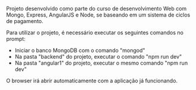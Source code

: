 Projeto desenvolvido como parte do curso de desenvolvimento Web com Mongo, Express, AngularJS e Node, se baseando em um sistema de ciclos de pagamento.

Para utilizar o projeto, é necessário executar os seguintes comandos no prompt:

- Iniciar o banco MongoDB com o comando "mongod"
- Na pasta "backend" do projeto, executar o comando "npm run dev"
- Na pasta "angular1" do projeto, executar o mesmo comando "npm run dev"

O browser irá abrir automaticamente com a aplicação já funcionando.
